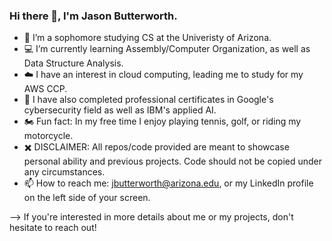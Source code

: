 ### Hi there 👋, I'm Jason Butterworth.

- 🌵 I’m a sophomore studying CS at the Univeristy of Arizona.
- 💻 I’m currently learning Assembly/Computer Organization, as well as Data Structure Analysis.
- ☁️ I have an interest in cloud computing, leading me to study for my AWS CCP.
- 🧠 I have also completed professional certificates in Google's cybersecurity field as well as IBM's applied AI.
- 🏍️ Fun fact: In my free time I enjoy playing tennis, golf, or riding my motorcycle.
- ✖️ DISCLAIMER: All repos/code provided are meant to showcase personal ability and previous projects. Code should not be copied under any circumstances.                           
- 📫 How to reach me: jbutterworth@arizona.edu, or my LinkedIn profile on the left side of your screen.

--> If you're interested in more details about me or my projects, don't hesitate to reach out!
